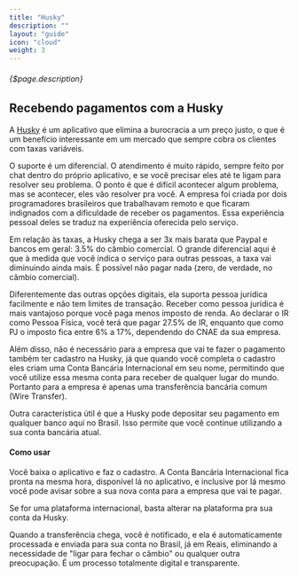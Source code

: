 ```yaml
---
title: "Husky"
description: ""
layout: "guide"
icon: "cloud"
weight: 3
---
```


###### {$page.description}

<article id="1">

## Recebendo pagamentos com a Husky

A [Husky](https://husky.io) é um aplicativo que elimina a burocracia a um preço justo, o que é um benefício interessante em um mercado que sempre cobra os clientes com taxas variáveis.

O suporte é um diferencial. O atendimento é muito rápido, sempre feito por chat dentro do próprio aplicativo, e se você precisar eles até te ligam para resolver seu problema. O ponto é que é difícil acontecer algum problema, mas se acontecer, eles vão resolver pra você. A empresa foi criada por dois programadores brasileiros que trabalhavam remoto e que ficaram indignados com a dificuldade de receber os pagamentos. Essa experiência pessoal deles se traduz na experiência oferecida pelo serviço.

Em relação às taxas, a Husky chega a ser 3x mais barata que Paypal e bancos em geral: 3.5% do câmbio comercial. O grande diferencial aqui é que à medida que você indica o serviço para outras pessoas, a taxa vai diminuindo ainda mais. É possível não pagar nada (zero, de verdade, no câmbio comercial).

Diferentemente das outras opções digitais, ela suporta pessoa jurídica facilmente e não tem limites de transação. Receber como pessoa jurídica é mais vantajoso porque você paga menos imposto de renda. Ao declarar o IR como Pessoa Física, você terá que pagar 27.5% de IR, enquanto que como PJ o imposto fica entre 6% a 17%, dependendo do CNAE da sua empresa.

Além disso, não é necessário para a empresa que vai te fazer o pagamento também ter cadastro na Husky, já que quando você completa o cadastro eles criam uma Conta Bancária Internacional em seu nome, permitindo que você utilize essa mesma conta para receber de qualquer lugar do mundo. Portanto para a empresa é apenas uma transferência bancária comum (Wire Transfer).

Outra característica útil é que a Husky pode depositar seu pagamento em qualquer banco aqui no Brasil. Isso permite que você continue utilizando a sua conta bancária atual.

#### Como usar

Você baixa o aplicativo e faz o cadastro. A Conta Bancária Internacional fica pronta na mesma hora, disponível lá no aplicativo, e inclusive por lá mesmo você pode avisar sobre a sua nova conta para a empresa que vai te pagar.

Se for uma plataforma internacional, basta alterar na plataforma pra sua conta da Husky.

Quando a transferência chega, você é notificado, e ela é automaticamente processada e enviada para sua conta no Brasil, já em Reais, eliminando a necessidade de "ligar para fechar o câmbio" ou qualquer outra preocupação. É um processo totalmente digital e transparente.

</article>
